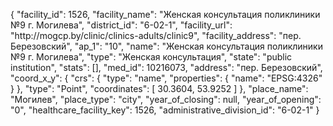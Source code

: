 {
    "facility_id": 1526,
    "facility_name": "Женская консультация поликлиники №9 г. Могилева",
    "district_id": "6-02-1",
    "facility_url": "http:\/\/mogcp.by\/clinic\/clinics-adults\/clinic9",
    "facility_address": "пер. Березовский",
    "ap_1": "10",
    "name": "Женская консультация поликлиники №9 г. Могилева",
    "type": "Женская консультация",
    "state": "public institution",
    "stats": [],
    "med_id": 10216073,
    "address": "пер. Березовский",
    "coord_x_y": {
        "crs": {
            "type": "name",
            "properties": {
                "name": "EPSG:4326"
            }
        },
        "type": "Point",
        "coordinates": [
            30.3604,
            53.9252
        ]
    },
    "place_name": "Могилев",
    "place_type": "city",
    "year_of_closing": null,
    "year_of_opening": "0",
    "healthcare_facility_key": 1526,
    "administrative_division_id": "6-02-1"
}